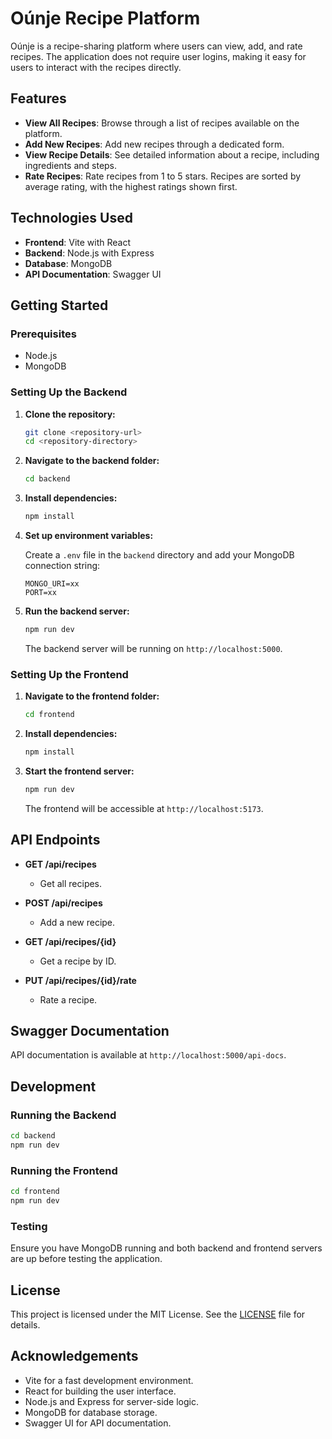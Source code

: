 # Oúnje Recipe Platform

Oúnje is a recipe-sharing platform where users can view, add, and rate recipes. The application does not require user logins, making it easy for users to interact with the recipes directly.

## Features

- **View All Recipes**: Browse through a list of recipes available on the platform.
- **Add New Recipes**: Add new recipes through a dedicated form.
- **View Recipe Details**: See detailed information about a recipe, including ingredients and steps.
- **Rate Recipes**: Rate recipes from 1 to 5 stars. Recipes are sorted by average rating, with the highest ratings shown first.

## Technologies Used

- **Frontend**: Vite with React
- **Backend**: Node.js with Express
- **Database**: MongoDB
- **API Documentation**: Swagger UI

## Getting Started

### Prerequisites

- Node.js
- MongoDB

### Setting Up the Backend

1. **Clone the repository:**

   ```bash
   git clone <repository-url>
   cd <repository-directory>
   ```

2. **Navigate to the backend folder:**

   ```bash
   cd backend
   ```

3. **Install dependencies:**

   ```bash
   npm install
   ```

4. **Set up environment variables:**

   Create a `.env` file in the `backend` directory and add your MongoDB connection string:

   ```
   MONGO_URI=xx
   PORT=xx
   ```

5. **Run the backend server:**

   ```bash
   npm run dev
   ```

   The backend server will be running on `http://localhost:5000`.

### Setting Up the Frontend

1. **Navigate to the frontend folder:**

   ```bash
   cd frontend
   ```

2. **Install dependencies:**

   ```bash
   npm install
   ```

3. **Start the frontend server:**

   ```bash
   npm run dev
   ```

   The frontend will be accessible at `http://localhost:5173`.

## API Endpoints

- **GET /api/recipes**
  - Get all recipes.

- **POST /api/recipes**
  - Add a new recipe.

- **GET /api/recipes/{id}**
  - Get a recipe by ID.

- **PUT /api/recipes/{id}/rate**
  - Rate a recipe.

## Swagger Documentation

API documentation is available at `http://localhost:5000/api-docs`.

## Development

### Running the Backend

```bash
cd backend
npm run dev
```

### Running the Frontend

```bash
cd frontend
npm run dev
```

### Testing

Ensure you have MongoDB running and both backend and frontend servers are up before testing the application.

## License

This project is licensed under the MIT License. See the [LICENSE](LICENSE) file for details.

## Acknowledgements

- Vite for a fast development environment.
- React for building the user interface.
- Node.js and Express for server-side logic.
- MongoDB for database storage.
- Swagger UI for API documentation.

```